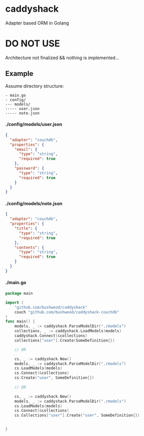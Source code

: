 # caddyshack

Adapter based ORM in Golang

# DO NOT USE

Architecture not finalized && nothing is implemented...

## Example

Assume directory structure:

```
- main.go
- config/
--- models/
----- user.json
----- note.json
```

#### ./config/models/user.json

```json
{
  "adapter": "couchdb",
  "properties": {
    "email": {
      "type": "string",
      "required": true
    },
    "password": {
      "type": "string",
      "required": true
    }
  }
}
```

#### ./config/models/note.json

```json
{
  "adapter": "couchdb",
  "properties": {
    "title": {
      "type": "string",
      "required": true
    },
    "contents": {
      "type": "string",
      "required": true
    }
  }
}
```

#### ./main.go

```go
package main

import (
    "github.com/bushwood/caddyshack"
  	couch "github.com/bushwood/caddyshack-couchdb"
)
func main() {
    models, _ := caddyshack.ParseModelDir("./models")
    collections, _ := caddyshack.LoadModels(models)
    caddyshack.Connect(&collections)
    collections["user"].Create(SomeDefinition{})

    // OR

    cs, _ := caddyshack.New()
    models, _ := caddyshack.ParseModelDir("./models")
    cs.LoadModels(models)
    cs.Connect(&collections)
    cs.Create("user", SomeDefinition{})
    
    // OR

    cs, _ := caddyshack.New()
    models, _ := caddyshack.ParseModelDir("./models")
    cs.LoadModels(models)
    cs.Connect(&collections)
    cs.Collections["user"].Create("user", SomeDefinition{})


}
```
